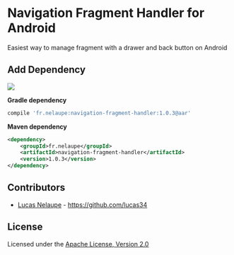 # Navigation Fragment Handler for Android

Easiest way to manage fragment with a drawer and back button on Android

## Add Dependency

<a href='http://search.maven.org/#search%7Cgav%7C1%7Cg%3A%22fr.nelaupe%22%20AND%20a%3A%22navigation-fragment-handler%22'><img src='http://img.shields.io/maven-central/v/fr.nelaupe/navigation-fragment-handler.svg'></a>

**Gradle dependency**

``` groovy
compile 'fr.nelaupe:navigation-fragment-handler:1.0.3@aar'
```

**Maven dependency**

``` xml
<dependency>
    <groupId>fr.nelaupe</groupId>
    <artifactId>navigation-fragment-handler</artifactId>
    <version>1.0.3</version>
</dependency>
```

## Contributors

* [Lucas Nelaupe](http://www.lucas-nelaupe.fr/) - <https://github.com/lucas34>

## License

Licensed under the [Apache License, Version 2.0](http://www.apache.org/licenses/LICENSE-2.0.html)
